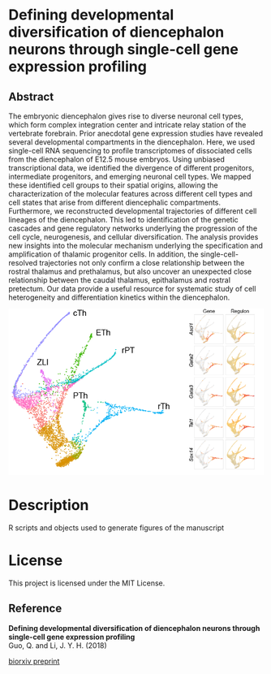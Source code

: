 # Defining developmental diversification of diencephalon neurons through single-cell gene expression profiling

## Abstract
The embryonic diencephalon gives rise to diverse neuronal cell types, which form complex integration center and intricate relay station of the vertebrate forebrain. Prior anecdotal gene expression studies have revealed several developmental compartments in the diencephalon. Here, we used single-cell RNA sequencing to profile transcriptomes of dissociated cells from the diencephalon of E12.5 mouse embryos. Using unbiased transcriptional data, we identified the divergence of different progenitors, intermediate progenitors, and emerging neuronal cell types. We mapped these identified cell groups to their spatial origins, allowing the characterization of the molecular features across different cell types and cell states that arise from different diencephalic compartments. Furthermore, we reconstructed developmental trajectories of different cell lineages of the diencephalon. This led to identification of the genetic cascades and gene regulatory networks underlying the progression of the cell cycle, neurogenesis, and cellular diversification. The analysis provides new insights into the molecular mechanism underlying the specification and amplification of thalamic progenitor cells. In addition, the single-cell-resolved trajectories not only confirm a close relationship between the rostral thalamus and prethalamus, but also uncover an unexpected close relationship between the caudal thalamus, epithalamus and rostral pretectum. Our data provide a useful resource for systematic study of cell heterogeneity and differentiation kinetics within the diencephalon. 

![Graphical abstract](https://github.com/JLiLab/scRNAseq_Diencephalon/blob/master/images/LineageTree.png)

# Description
R scripts and objects used to generate figures of the manuscript

# License
This project is licensed under the MIT License.

## Reference
**Defining developmental diversification of diencephalon neurons through single-cell gene expression profiling**  
Guo, Q. and Li, J. Y. H. (2018)

[biorxiv preprint](https://www.biorxiv.org/content/early/2018/11/28/481317)
